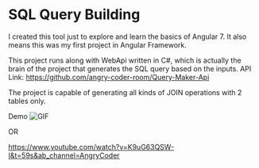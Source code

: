 
# SQL Query Building

I created this tool just to explore and learn the basics of Angular 7. It also means this was my first project in Angular Framework.

This project runs along with WebApi written in C#, which is actually the brain of the project that generates the SQL query based on the inputs.
API Link: https://github.com/angry-coder-room/Query-Maker-Api

The project is capable of generating all kinds of JOIN operations with 2 tables only.

Demo
![GIF](https://s2.gifyu.com/images/Finally_I_Developed_SQL_Query_Generating_App_Part_2.gif)

OR

https://www.youtube.com/watch?v=K9uG63QSW-I&t=59s&ab_channel=AngryCoder


